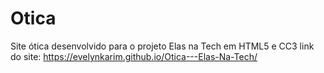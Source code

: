 # Otica
Site ótica desenvolvido para o projeto Elas na Tech em  HTML5 e CC3
link do site: https://evelynkarim.github.io/Otica---Elas-Na-Tech/
